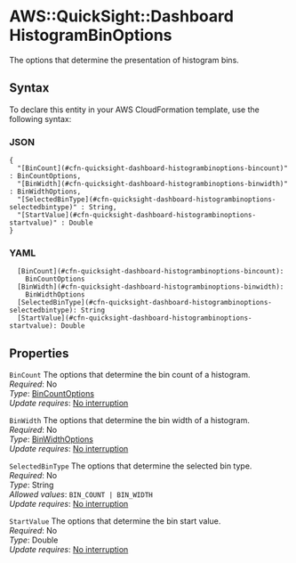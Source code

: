 # AWS::QuickSight::Dashboard HistogramBinOptions<a name="aws-properties-quicksight-dashboard-histogrambinoptions"></a>

The options that determine the presentation of histogram bins\.

## Syntax<a name="aws-properties-quicksight-dashboard-histogrambinoptions-syntax"></a>

To declare this entity in your AWS CloudFormation template, use the following syntax:

### JSON<a name="aws-properties-quicksight-dashboard-histogrambinoptions-syntax.json"></a>

```
{
  "[BinCount](#cfn-quicksight-dashboard-histogrambinoptions-bincount)" : BinCountOptions,
  "[BinWidth](#cfn-quicksight-dashboard-histogrambinoptions-binwidth)" : BinWidthOptions,
  "[SelectedBinType](#cfn-quicksight-dashboard-histogrambinoptions-selectedbintype)" : String,
  "[StartValue](#cfn-quicksight-dashboard-histogrambinoptions-startvalue)" : Double
}
```

### YAML<a name="aws-properties-quicksight-dashboard-histogrambinoptions-syntax.yaml"></a>

```
  [BinCount](#cfn-quicksight-dashboard-histogrambinoptions-bincount):
    BinCountOptions
  [BinWidth](#cfn-quicksight-dashboard-histogrambinoptions-binwidth):
    BinWidthOptions
  [SelectedBinType](#cfn-quicksight-dashboard-histogrambinoptions-selectedbintype): String
  [StartValue](#cfn-quicksight-dashboard-histogrambinoptions-startvalue): Double
```

## Properties<a name="aws-properties-quicksight-dashboard-histogrambinoptions-properties"></a>

`BinCount` <a name="cfn-quicksight-dashboard-histogrambinoptions-bincount"></a>
The options that determine the bin count of a histogram\.  
_Required_: No  
_Type_: [BinCountOptions](aws-properties-quicksight-dashboard-bincountoptions.md)  
_Update requires_: [No interruption](https://docs.aws.amazon.com/AWSCloudFormation/latest/UserGuide/using-cfn-updating-stacks-update-behaviors.html#update-no-interrupt)

`BinWidth` <a name="cfn-quicksight-dashboard-histogrambinoptions-binwidth"></a>
The options that determine the bin width of a histogram\.  
_Required_: No  
_Type_: [BinWidthOptions](aws-properties-quicksight-dashboard-binwidthoptions.md)  
_Update requires_: [No interruption](https://docs.aws.amazon.com/AWSCloudFormation/latest/UserGuide/using-cfn-updating-stacks-update-behaviors.html#update-no-interrupt)

`SelectedBinType` <a name="cfn-quicksight-dashboard-histogrambinoptions-selectedbintype"></a>
The options that determine the selected bin type\.  
_Required_: No  
_Type_: String  
_Allowed values_: `BIN_COUNT | BIN_WIDTH`  
_Update requires_: [No interruption](https://docs.aws.amazon.com/AWSCloudFormation/latest/UserGuide/using-cfn-updating-stacks-update-behaviors.html#update-no-interrupt)

`StartValue` <a name="cfn-quicksight-dashboard-histogrambinoptions-startvalue"></a>
The options that determine the bin start value\.  
_Required_: No  
_Type_: Double  
_Update requires_: [No interruption](https://docs.aws.amazon.com/AWSCloudFormation/latest/UserGuide/using-cfn-updating-stacks-update-behaviors.html#update-no-interrupt)
